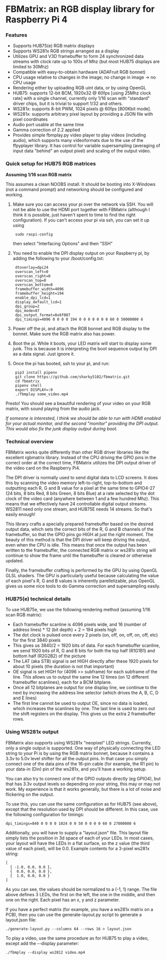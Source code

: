 # FBMatrix: an RGB display library for Raspberry Pi 4

### Features

- Supports HUB75(e) RGB matrix displays
- Supports WS281x RGB strings arranged as a display
- Utilizes GPU and V3D framebuffer to form 24 synchronized data streams with clock rate up to 100s of Mhz (but most HUB75 displays are limited to 30Mhz)
- Compatible with easy-to-obtain hardware (ADAFruit RGB bonnet)
- CPU usage relative to changes in the image; no change in image -> no CPU usage
- Rendering either by uploading RGB uint data, or by using OpenGL
- HUB75: supports 12-bit BCM, 1920x32 @ 60fps [using 25Mhz clock rate] with a single channel, currently only 1/16 scan with "standard" driver chips, but it is trivial to support 1/32 and others.
- WS281x: supports 8-bit PWM, 1024 pixels @ 60fps [800Kbit mode].
- WS281x: supports arbitrary pixel layout by providing a JSON file with pixel coordinates
- Audio port usable at the same time
- Gamma correction of 2.2 applied
- Provides simple fbmplay.py video player to play videos (including audio), which supports many videoformats due to the use of the ffpyplayer library. It has control for variable supersampling (averaging of input data "behind" an output pixel) and scaling of the output video.

### Quick setup for HUB75 RGB matrices
**Assuming 1/16 scan RGB matrix**

This assumes a clean NOOBS install. It should be booting into X-Windows (not a command prompt)
and networking should be configured and working.

1. Make sure you can access your pi over the network via SSH. You will not be able to use the HDMI port together with FBMatrix (although I think it is possible, just haven't spent to time to find the right configuration). If you can't access your pi via ssh, you can set it up using

		sudo raspi-config
		
	then select "Interfacing Options" and then "SSH"

2. You need to enable the DPI display output on your Raspberry pi, by adding the following to your /boot/config.txt:

		dtoverlay=dpi24
		overscan_left=0
		overscan_right=0
		overscan_top=0
		overscan_bottom=0
		framebuffer_width=4096
		framebuffer_height=194
		enable_dpi_lcd=1
		display_default_lcd=1
		dpi_group=2
		dpi_mode=87
		dpi_output_format=0x6f007
		dpi_timings=4096 0 0 0 0 194 0 0 0 0 0 0 0 60 0 50000000 6

3. Power off the pi, and attach the RGB bonnet and RGB display to the bonnet. Make sure the RGB matrix also has power.

4. Boot the pi. While it boots, your LED matrix will start to display some junk. This is because it is interpreting the boot sequence output by DPI as a data signal. Just ignore it. 

5. Once the pi has booted, ssh to your pi, and run:

		pip3 install pipenv
		git clone https://github.com/sharky5102/fbmatrix.git
		cd fbmatrix
		pipenv shell
		export DISPLAY=:0
		./fbmplay some_video.mp4

Presto! You should see a beautiful rendering of your video on your RGB matrix, with sound playing from the audio jack.

*If someone is interested, I think we should be able to run with HDMI enabled for your *actual* monitor, and the second "monitor" providing the DPI output. This would also fix the junk display output during boot.*

### Technical overview
FBMatrix works quite differently than other RGB driver libraries like the excellent rgbmatrix library. Instead of the CPU driving the GPIO pins in the correct order at the correct time, FBMatrix utilizes the DPI output driver of the video card on the Raspberry Pi4. 

The DPI driver is normally used to send digital data to LCD screens. It does this by scanning the video memory left-to-right, top-to-bottom and outputting each R, G and B value for a pixel at the same time to GPIO4-27 (24 bits, 8 bits Red, 8 bits Green, 8 bits Blue) at a rate selected by the dot clock of the video card (anywhere between 1 and a few hundred Mhz). This means that we effectively have 24 controllable digital output streams. WS2811 need only one stream, and HUB75E needs 14 streams. So that's easily enough!

This library crafts a specially prepared framebuffer based on the desired output data, which sets the correct bits of the R, G and B channels of the framebuffer, so that the GPIO pins go HIGH at just the right moment. The beauty of this method is that the DPI driver will keep driving the output, even when the CPU is idle. This means that once the output has been written to the framebuffer, the connected RGB matrix or ws281x string will continue to show the frame until the framebuffer is cleared or otherwise updated.

Finally, the framebuffer crafting is performed by the GPU by using OpenGL GLSL shaders. The GPU is particularly useful because calculating the value of each pixel's R, G and B values is inherently parellelizable, plus OpenGL gives us some nice tools to do Gamma correction and supersampling easily.

### HUB75(e) technical details
To use HUB75e, we use the following rendering method (assuming 1/16 scan RGB matrix):
- Each framebuffer scanline is 4096 pixels wide, and 16 (number of address lines) * 12 (bit depth) + 2 = 194 pixels high
- The dot clock is pulsed once every 2 pixels (on, off, on, off, on, off, etc) for the first 3840 pixels
- This gives us 3840/2 = 1920 bits of data. For each framebuffer scanline, we send 1920 bits of R, G and B bits for both the top half (R1G1B1) and bottom half (R2G2B2) of the picture
- The LAT (aka STB) signal is set HIGH directly after these 1920 pixels for about 10 pixels (the duration is not that important)
- OE signal is set HIGH for (4096 >> subframe) for each subframe of the line. This allows us to output the same line 12 times (on 12 different framebuffer scanlines), each for a BCM bitplane.
- Once all 12 bitplanes are output for one display line, we continue to the next by increasing the address line selector (which drives the A, B, C, D and E lines)
- The first line cannot be used to output OE, since no data is loaded, which increases the scanlines by one. The last line is used to zero out the shift registers on the display. This gives us the extra 2 framebuffer rows.

### Using WS281x output
FBMatrix also supports using WS281x "neopixel" LED strings. Currently, only
a single output is supported. One way of physically connecting the LED
string to your Pi is by using the RGB matrix bonnet, because it
contains a 3.3v to 5.0v level shifter for all the output pins. In that case
you simply connect one of the data pins of the 16-pin cable (for example,
the R1 pin) to your data-in (Din) pin of the ws281x, and you'll have a
working setup.

You can also try to connect one of the GPIO outputs directly (eg GPIO4), but
that has 3.3v output levels so depending on your string, this may or may not
work.  My experience is that it works generally, but there is a lot of noise
and flickering on the output.

To use this, you can use the same configuration as for HUB75 (see above),
except that the resolution used by DPI should be different.  In this case,
use the following configuration for timings:

    dpi_timings=840 0 0 0 0 1024 0 0 50 0 0 0 0 60 0 27000000 6

Additionally, you will have to supply a "layout.json" file. This layout file
simply lists the position in 3d space of each of your LEDs. In most cases,
your layout will have the LEDs in a flat surface, so the z value (the third
value of each pixel), will be 0.0. Example contents for a 3-pixel ws281x
string:

    [
      { -1.0, 0.0, 0.0 },
      {  0.0, 0.0, 0.0 },
      {  1.0, 0.0, 0.0 }
    ]

As you can see, the values should be normalized to a (-1, 1) range. The file
above defines 3 LEDs, the first on the left, the one in the middle, and then
one on the right. Each pixel has an x, y and z parameter.

If you have a perfect matrix (for example, you have a ws281x matrix on a
PCB), then you can use the generate-layout.py script to generate a
layout.json file:

    ./generate-layout.py --columns 64 --rows 16 > layout.json

To play a video, use the same procedure as for HUB75 to play a video, except
add the --display parameter:

    ./fbmplay --display ws2812 video.mp4
